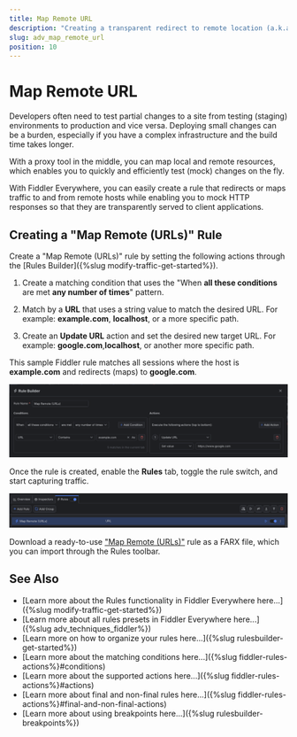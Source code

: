 ```yaml
---
title: Map Remote URL
description: "Creating a transparent redirect to remote location (a.k.a. mapping remote URL) while using Fiddler's rules."
slug: adv_map_remote_url
position: 10
---
```


# Map Remote URL

Developers often need to test partial changes to a site from testing (staging) environments to production and vice versa. Deploying small changes can be a burden, especially if you have a complex infrastructure and the build time takes longer.

With a proxy tool in the middle, you can map local and remote resources, which enables you to quickly and efficiently test (mock) changes on the fly.

With Fiddler Everywhere, you can easily create a rule that redirects or maps traffic to and from remote hosts while enabling you to mock HTTP responses so that they are transparently served to client applications.

## Creating a "Map Remote (URLs)" Rule

Create a "Map Remote (URLs)" rule by setting the following actions through the [Rules Builder]({%slug modify-traffic-get-started%}).

1. Create a matching condition that uses the "When **all these conditions** are met **any number of times**" pattern. 

1. Match by a **URL** that uses a string value to match the desired URL. For example: **example.com**, **localhost**, or a more specific path.

1. Create an **Update URL** action and set the desired new target URL. For example: **google.com**,**localhost**, or another more specific path.

This sample Fiddler rule matches all sessions where the host is **example.com** and redirects (maps) to **google.com**.

![Creating "Map Remote (URLs)" rule](../../images/advanced/adv-map-remote-urls.png)

Once the rule is created, enable the **Rules** tab, toggle the rule switch, and start capturing traffic.

![Activating the "Map Remote (URLs)" rule](../../images/advanced/adv-map-remote-urls-active.png)

Download a ready-to-use <a href="https://github.com/telerik/fiddler-everywhere/tree/master/rules/map-remote-utls" target="_blank">"Map Remote (URLs)"</a> rule as a FARX file, which you can import through the Rules toolbar.

## See Also

* [Learn more about the Rules functionality in Fiddler Everywhere here...]({%slug modify-traffic-get-started%})
* [Learn more about all rules presets in Fiddler Everywhere here...]({%slug adv_techniques_fiddler%})
* [Learn more on how to organize your rules here...]({%slug rulesbuilder-get-started%})
* [Learn more about the matching conditions here...]({%slug fiddler-rules-actions%}#conditions)
* [Learn more about the supported actions here...]({%slug fiddler-rules-actions%}#actions)
* [Learn more about final and non-final rules here...]({%slug fiddler-rules-actions%}#final-and-non-final-actions)
* [Learn more about using breakpoints here...]({%slug rulesbuilder-breakpoints%})